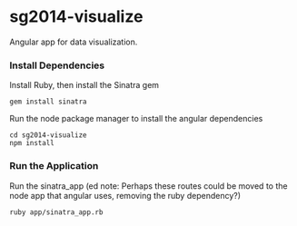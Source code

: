 sg2014-visualize
================

Angular app for data visualization.

### Install Dependencies

Install Ruby, then install the Sinatra gem
```
gem install sinatra

```
Run the node package manager to install the angular dependencies
```
cd sg2014-visualize
npm install
```

### Run the Application

Run the sinatra_app
(ed note: Perhaps these routes could be moved to the node app that angular uses, removing the ruby dependency?)

```
ruby app/sinatra_app.rb
```
